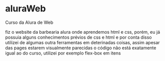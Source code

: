 # aluraWeb
Curso da Alura de Web 

fiz o website da barbearia alura onde aprendemos html e css, porém, eu já possuia alguns conhecimentos prévios de css e html e por conta disso utilizei de algumas outra ferramentas em deterinadas coisas, assim apesar das pages estarem visualmente parecidas o código não está exatamente igual ao do curso, utilizei por exemplo flex-box em itens